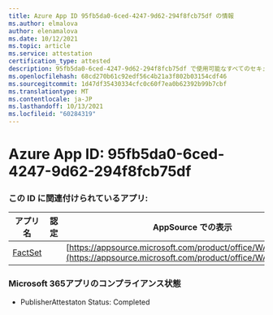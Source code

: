 ```yaml
---
title: Azure App ID 95fb5da0-6ced-4247-9d62-294f8fcb75df の情報
ms.author: elmalova
author: elenamalova
ms.date: 10/12/2021
ms.topic: article
ms.service: attestation
certification_type: attested
description: 95fb5da0-6ced-4247-9d62-294f8fcb75df で使用可能なすべてのセキュリティおよびコンプライアンス情報。
ms.openlocfilehash: 68cd270b61c92edf56c4b21a3f802b03154cdf46
ms.sourcegitcommit: 1d47df35430334cfc0c60f7ea0b62392b99b7cbf
ms.translationtype: MT
ms.contentlocale: ja-JP
ms.lasthandoff: 10/13/2021
ms.locfileid: "60284319"
---
```

# <a name="azure-app-id-95fb5da0-6ced-4247-9d62-294f8fcb75df"></a>Azure App ID: 95fb5da0-6ced-4247-9d62-294f8fcb75df


### <a name="apps-associated-with-this-id"></a>この ID に関連付けられているアプリ:
| **アプリ名** | **認定** | **AppSource での表示** |
|--------------|---------------|-----------------------|
| [FactSet](https://docs.microsoft.com/microsoft-365-app-certification/forward/WA200002146) |  | [https://appsource.microsoft.com/product/office/WA200002146](https://appsource.microsoft.com/product/office/WA200002146) |

### <a name="microsoft-365-app-compliance-status"></a>Microsoft 365アプリのコンプライアンス状態
- PublisherAttestaton Status: Completed
